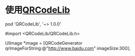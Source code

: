 

# 使用[QRCodeLib](http://cocoapods.org/pods/QRCodeLib)

pod 'QRCodeLib', '~> 1.0.0'

#import <QRCodeLib/QRCodeLib.h>

UIImage *image = [QRCodeGenerator qrImageForString:@"http://www.baidu.com" imageSize:300];


